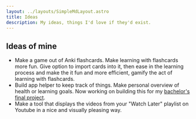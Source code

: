 ```yaml
---
layout: ../layouts/SimpleMdLayout.astro
title: Ideas
description: My ideas, things I'd love if they'd exist.
---
```


<h2 class="text-align-center">Ideas of mine</h2>

- Make a game out of Anki flashcards. Make learning with flashcards more fun. Give option to import cards into it, then ease in the learning process and make the it fun and more efficient, gamify the act of learning with flashcards.
- Build app helper to keep track of things. Make personal overview of health or learning goals. Now working on building this for my [bachelor's final project](/blog/coco-final-dev-diary).
- Make a tool that displays the videos from your "Watch Later" playlist on Youtube in a nice and visually pleasing way.